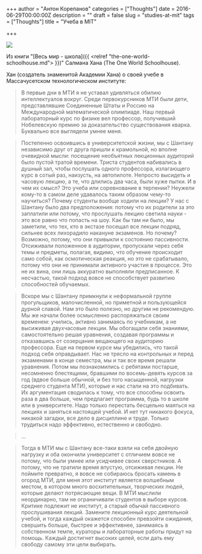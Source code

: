 +++
author = "Антон Корепанов"
categories = ["Thoughts"]
date = 2016-06-29T00:00:00Z
description = ""
draft = false
slug = "studies-at-mit"
tags = ["Thoughts"]
title = "Учеба в MIT"

+++

![](http://res.cloudinary.com/ampersd/image/upload/v1467152350/o-MIT-facebook_zizv3u.jpg)

Из книги "[Весь мир - школа]({{ <relref "the-one-world-schoolhouse.md"> }})" Салмана Хана (The One World Schoolhouse).

Хан (создатель знаменитой Академии Хана) о своей учебе в Массачусетском технологическом институте:

>В первые дни в МТИ я не уставал удивляться обилию интеллектуалов вокруг. Среди первокурсников МТИ были дети, представлявшие Соединенные Штаты и Россию на Международной математической олимпиаде. Наш первый лабораторный курс по физике вел профессор, получивший Нобелевскую премию за доказательство существования кварка. Буквально все выглядели умнее меня.

>Постепенно освоившись в университетской жизни, мы с Шантану независимо друг от друга пришли к крамольной, но вполне очевидной мысли: посещение необъятных лекционных аудиторий было пустой тратой времени. Триста студентов набивались в душный зал, чтобы послушать одного профессора, излагающего курс в сотый раз, наизусть, на автопилоте. Непросто высидеть и часовую лекцию, а те, что длились два часа, были хуже пытки. И в чем их смысл? Это учеба или соревнование в терпении? Неужели кому-то в самом деле удавалось таким образом чему-то научиться? Почему студенты вообще ходили на лекции? У нас с Шантану было два предположения: потому что их родители за это заплатили или потому, что прослушать лекцию светила науки - это все равно что попасть на шоу.
Как бы там ни было, мы заметили, что тех, кто в экстазе посещал все лекции подряд, сильнее всех лихорадило накануне экзаменов. Но почему? Возможно, потому, что они привыкли к состоянию пассивности. Отсиживали положенное в аудитории, пропускали через себя темы и предметы, полагая, видимо, что обучение происходит само собой, как осмотическая реакция, но это не срабатывало, потому что они не принимали активного участия в процессе. Это не их вина, они лишь аккуратно выполняли предписанное. К несчастью, такой подход вовсе не способствует развитию способностей обучаемых.

>Вскоре мы с Шантану примкнули к неформальной группе прогульщиков, малочисленной, но приметной и пользующейся дурной славой. Нам это было полезно, но другим не рекомендую. Мы же начали более осмысленно распоряжаться своим временем: учились, активно занимаясь по учебникам, а не высиживая двухчасовые лекции. Мы обогащали себя знаниями, самостоятельно решая уравнения, создавая программы и отказавшись от созерцания вещающего на аудиторию профессора. Еще на первом курсе мы убедились, что такой подход себя оправдывает. Нас не трясло на контрольных и перед экзаменами в конце семестра, мы и так все время решали уравнения.
Потом мы познакомились с ребятами постарше, несомненно блестящими, бравшими по восемь-девять курсов за год (вдвое больше обычной, и без того насыщенной, нагрузки среднего студента МТИ), которые и нас стали на это подбивать. Их аргументация сводилась к тому, что все способны освоить раза в два больше, чем предлагает программа, будь то в школе или в университете. Надо только перестать бесцельно маяться на лекциях и заняться настоящей учебой. И нет тут никакого фокуса, никакой загадки, все дело в дисциплине и труде. Только трудиться надо эффективно, естественно и свободно.

>...

>Тогда в МТИ мы с Шантану все-таки взяли на себя двойную нагрузку и оба окончили университет с отличием вовсе не потому, что были умнее или усидчивее своих сверстников. А потому, что не тратили время впустую, отсиживая лекции. Не поймите превратно, я вовсе не собираюсь бросать камень в огород МТИ, для меня этот институт является волшебным местом, в котором много восхитительных, творческих людей, которые делают потрясающие вещи. В МТИ мыслили неординарно, там не ограничивали студентов в выборе курсов. Критике подлежит не институт, а старый обычай пассивного прослушивания лекций.
Замените лекционный курс деятельной учебой, и тогда каждый окажется способен превзойти ожидания, свершить больше, быстрее и эффективнее, занимаясь в собственном темпе, кураторы и лабораторные работы придут на помощь. Каждый достигнет высоких целей, если дать ему свободу самому эти цели выбирать.
